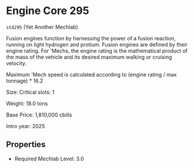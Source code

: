 # Engine Core 295

`std295` (Yet Another Mechlab)

Fusion engines function by harnessing the power of a fusion reaction, running on light hydrogen and protium. Fusion engines are defined by their engine rating. For 'Mechs, the engine rating is the mathematical product of the mass of the vehicle and its desired maximum walking or cruising velocity.

Maximum 'Mech speed is calculated according to (engine rating / max tonnage) * 16.2

Size: Critical slots: 1

Weight: 18.0 tons

Base Price: 1,810,000 cbills

Intro year: 2025

## Properties
* Required Mechlab Level: 3.0 

